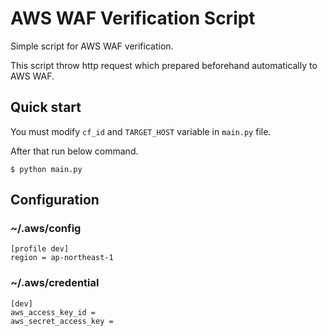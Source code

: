# AWS WAF Verification Script
Simple script for AWS WAF verification.

This script throw http request which prepared beforehand automatically to AWS WAF.

## Quick start

You must modify `cf_id` and `TARGET_HOST` variable in `main.py` file.

After that run below command.

    $ python main.py
  

## Configuration

### ~/.aws/config

    [profile dev]
    region = ap-northeast-1

### ~/.aws/credential

    [dev] 
    aws_access_key_id = 
    aws_secret_access_key = 
